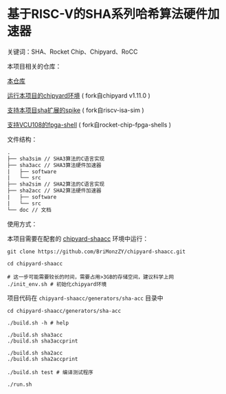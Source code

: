 # 基于RISC-V的SHA系列哈希算法硬件加速器

关键词：SHA、Rocket Chip、Chipyard、RoCC





本项目相关的仓库：

[本仓库](https://github.com/BriMonzZY/sha-acc)

[运行本项目的chipyard环境](https://github.com/BriMonzZY/chipyard-shaacc) ( fork自chipyard v1.11.0 )

[支持本项目sha扩展的spike](https://github.com/BriMonzZY/riscv-isa-sim-sha-extension) ( fork自riscv-isa-sim )

[支持VCU108的fpga-shell](https://github.com/BriMonzZY/rocket-chip-fpga-shells) ( fork自rocket-chip-fpga-shells )







文件结构：

```txt
.
├── sha3sim // SHA3算法的C语言实现
├── sha3acc // SHA3算法硬件加速器
|   ├── software
|   └── src
├── sha2sim // SHA2算法的C语言实现
├── sha2acc // SHA2算法硬件加速器
|   ├── software
|   └── src
└── doc // 文档
```





使用方式：

本项目需要在配套的 [chipyard-shaacc](https://github.com/BriMonzZY/chipyard-shaacc) 环境中运行：

```shell
git clone https://github.com/BriMonzZY/chipyard-shaacc.git

cd chipyard-shaacc

# 这一步可能需要较长的时间，需要占用>3GB的存储空间，建议科学上网
./init_env.sh # 初始化chipyard环境
```



项目代码在 `chipyard-shaacc/generators/sha-acc` 目录中

```shell
cd chipyard-shaacc/generators/sha-acc

./build.sh -h # help

./build.sh sha3acc
./build.sh sha3accprint

./build.sh sha2acc
./build.sh sha2accprint

./build.sh test # 编译测试程序

./run.sh

```



